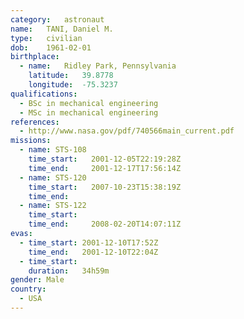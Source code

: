 ```yaml
---
category:	astronaut
name:	TANI, Daniel M.
type:	civilian
dob:	1961-02-01
birthplace:
  - name:	Ridley Park, Pennsylvania
    latitude:	39.8778
    longitude:	-75.3237
qualifications:
  - BSc in mechanical engineering
  - MSc in mechanical engineering
references:
  - http://www.nasa.gov/pdf/740566main_current.pdf
missions:
  - name: STS-108
    time_start:   2001-12-05T22:19:28Z
    time_end:     2001-12-17T17:56:14Z
  - name: STS-120
    time_start:   2007-10-23T15:38:19Z
    time_end:     
  - name: STS-122
    time_start:   
    time_end:     2008-02-20T14:07:11Z
evas:
  - time_start: 2001-12-10T17:52Z
    time_end:   2001-12-10T22:04Z
  - time_start: 
    duration:   34h59m
gender:	Male
country:
  - USA
---
```

